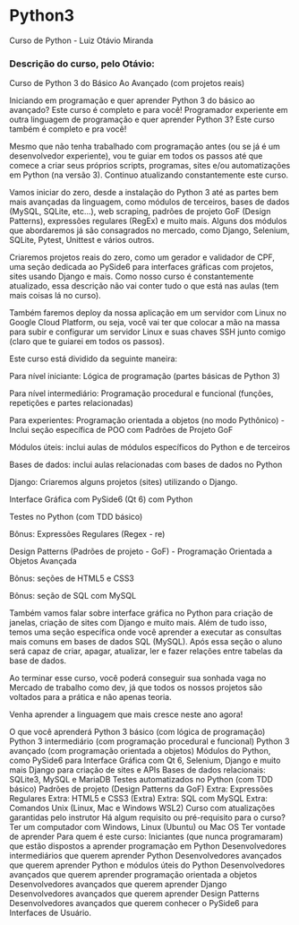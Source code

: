 # Python3
Curso de Python - Luiz Otávio Miranda

### Descrição do curso, pelo Otávio:
Curso de Python 3 do Básico Ao Avançado (com projetos reais)

Iniciando em programação e quer aprender Python 3 do básico ao avançado? Este curso é completo e para você!
Programador experiente em outra linguagem de programação e quer aprender Python 3? Este curso também é completo e pra você!

Mesmo que não tenha trabalhado com programação antes (ou se já é um desenvolvedor experiente), vou te guiar em todos os passos até que comece a criar seus próprios scripts, programas, sites e/ou automatizações em Python (na versão 3). Continuo atualizando constantemente este curso.

Vamos iniciar do zero, desde a instalação do Python 3 até as partes bem mais avançadas da linguagem, como módulos de terceiros, bases de dados (MySQL, SQLite, etc...), web scraping, padrões de projeto GoF (Design Patterns), expressões regulares (RegEx) e muito mais. Alguns dos módulos que abordaremos  já são consagrados no mercado, como Django, Selenium, SQLite, Pytest, Unittest e vários outros.

Criaremos projetos reais do zero, como um gerador e validador de CPF, uma seção dedicada ao PySide6 para interfaces gráficas com projetos, sites usando Django e mais. Como nosso curso é constantemente atualizado, essa descrição não vai conter tudo o que está nas aulas (tem mais coisas lá no curso).

Também faremos deploy da nossa aplicação em um servidor com Linux no Google Cloud Platform, ou seja, você vai ter que colocar a mão na massa para subir e configurar um servidor Linux e suas chaves SSH junto comigo (claro que te guiarei em todos os passos).

Este curso está dividido da seguinte maneira:

Para nível iniciante: Lógica de programação (partes básicas de Python 3)

Para nível intermediário: Programação procedural e funcional (funções, repetições e partes relacionadas)

Para experientes: Programação orientada a objetos (no modo Pythônico) - Inclui seção específica de POO com Padrões de Projeto GoF

Módulos úteis: inclui aulas de módulos específicos do Python e de terceiros

Bases de dados: inclui aulas relacionadas com bases de dados no Python

Django: Criaremos alguns projetos (sites) utilizando o Django.

Interface Gráfica com PySide6 (Qt 6) com Python

Testes no Python (com TDD básico)

Bônus: Expressões Regulares (Regex - re)

Design Patterns (Padrões de projeto - GoF) - Programação Orientada a Objetos Avançada

Bônus: seções de HTML5 e CSS3

Bônus: seção de SQL com MySQL

Também vamos falar sobre interface gráfica no Python para criação de janelas, criação de sites com Django e muito mais. Além de tudo isso, temos uma seção específica onde você aprender a executar as consultas mais comuns em bases de dados SQL (MySQL). Após essa seção o aluno será capaz de criar, apagar, atualizar, ler e fazer relações entre tabelas da base de dados.

Ao terminar esse curso, você poderá conseguir sua sonhada vaga no Mercado de trabalho como dev, já que todos os nossos projetos são voltados para a prática e não apenas teoria.

Venha aprender a linguagem que mais cresce neste ano agora!

O que você aprenderá
Python 3 básico (com lógica de programação)
Python 3 intermediário (com programação procedural e funcional)
Python 3 avançado (com programação orientada a objetos)
Módulos do Python, como PySide6 para Interface Gráfica com Qt 6, Selenium, Django e muito mais
Django para criação de sites e APIs
Bases de dados relacionais: SQLite3, MySQL e MariaDB
Testes automatizados no Python (com TDD básico)
Padrões de projeto (Design Patterns da GoF)
Extra: Expressões Regulares
Extra: HTML5 e CSS3 (Extra)
Extra: SQL com MySQL
Extra: Comandos Unix (Linux, Mac e Windows WSL2)
Curso com atualizações garantidas pelo instrutor
Há algum requisito ou pré-requisito para o curso?
Ter um computador com Windows, Linux (Ubuntu) ou Mac OS
Ter vontade de aprender
Para quem é este curso:
Iniciantes (que nunca programaram) que estão dispostos a aprender programação em Python
Desenvolvedores intermediários que querem aprender Python
Desenvolvedores avançados que querem aprender Python e módulos úteis do Python
Desenvolvedores avançados que querem aprender programação orientada a objetos
Desenvolvedores avançados que querem aprender Django
Desenvolvedores avançados que querem aprender Design Patterns
Desenvolvedores avançados que querem conhecer o PySide6 para Interfaces de Usuário.
